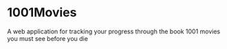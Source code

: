 # 1001Movies
A web application for tracking your progress through the book 1001 movies you must see before you die

